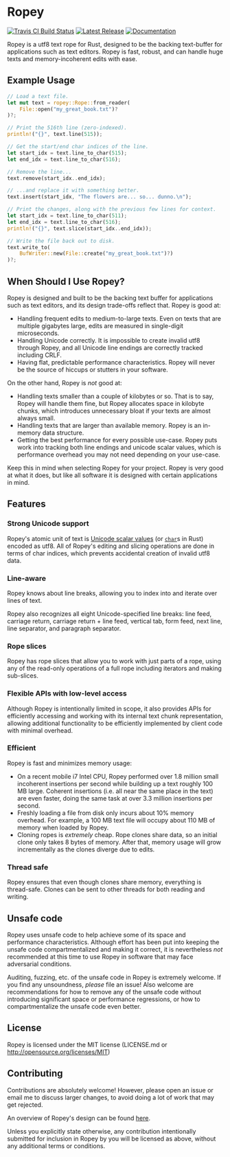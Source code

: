 # Ropey

[![Travis CI Build Status][trav-ci-img]][trav-ci]
[![Latest Release][crates-io-badge]][crates-io-url]
[![Documentation][docs-rs-img]][docs-rs-url]

Ropey is a utf8 text rope for Rust, designed to be the backing text-buffer for
applications such as text editors.  Ropey is fast, robust, and can handle huge
texts and memory-incoherent edits with ease.


## Example Usage

```rust
// Load a text file.
let mut text = ropey::Rope::from_reader(
    File::open("my_great_book.txt")?
)?;

// Print the 516th line (zero-indexed).
println!("{}", text.line(515));

// Get the start/end char indices of the line.
let start_idx = text.line_to_char(515);
let end_idx = text.line_to_char(516);

// Remove the line...
text.remove(start_idx..end_idx);

// ...and replace it with something better.
text.insert(start_idx, "The flowers are... so... dunno.\n");

// Print the changes, along with the previous few lines for context.
let start_idx = text.line_to_char(511);
let end_idx = text.line_to_char(516);
println!("{}", text.slice(start_idx..end_idx));

// Write the file back out to disk.
text.write_to(
    BufWriter::new(File::create("my_great_book.txt")?)
)?;
```

## When Should I Use Ropey?

Ropey is designed and built to be the backing text buffer for applications
such as text editors, and its design trade-offs reflect that.  Ropey is good
at:

- Handling frequent edits to medium-to-large texts.  Even on texts that are
  multiple gigabytes large, edits are measured in single-digit microseconds.
- Handling Unicode correctly.  It is impossible to create invalid utf8 through
  Ropey, and all Unicode line endings are correctly tracked including CRLF.
- Having flat, predictable performance characteristics.  Ropey will never be
  the source of hiccups or stutters in your software.

On the other hand, Ropey is _not_ good at:

- Handling texts smaller than a couple of kilobytes or so.  That is to say,
  Ropey will handle them fine, but Ropey allocates space in kilobyte chunks,
  which introduces unnecessary bloat if your texts are almost always small.
- Handling texts that are larger than available memory.  Ropey is an in-memory
  data structure.
- Getting the best performance for every possible use-case.  Ropey puts work
  into tracking both line endings and unicode scalar values, which is
  performance overhead you may not need depending on your use-case.

Keep this in mind when selecting Ropey for your project.  Ropey is very good
at what it does, but like all software it is designed with certain
applications in mind.


## Features

### Strong Unicode support
Ropey's atomic unit of text is
[Unicode scalar values](https://www.unicode.org/glossary/#unicode_scalar_value)
(or [`char`](https://doc.rust-lang.org/std/primitive.char.html)s in Rust)
encoded as utf8.  All of Ropey's editing and slicing operations are done
in terms of char indices, which prevents accidental creation of invalid
utf8 data.

### Line-aware

Ropey knows about line breaks, allowing you to index into and iterate over
lines of text.

Ropey also recognizes all eight Unicode-specified line breaks:
line feed, carriage return, carriage return + line feed, vertical tab,
form feed, next line, line separator, and paragraph separator.

### Rope slices

Ropey has rope slices that allow you to work with just parts of a rope, using
any of the read-only operations of a full rope including iterators and making
sub-slices.

### Flexible APIs with low-level access

Although Ropey is intentionally limited in scope, it also provides APIs for
efficiently accessing and working with its internal text chunk
representation, allowing additional functionality to be efficiently
implemented by client code with minimal overhead.

### Efficient

Ropey is fast and minimizes memory usage:

- On a recent mobile i7 Intel CPU, Ropey performed over 1.8 million small
  incoherent insertions per second while building up a text roughly 100 MB
  large.  Coherent insertions (i.e. all near the same place in the text) are
  even faster, doing the same task at over 3.3 million insertions per
  second.
- Freshly loading a file from disk only incurs about 10% memory overhead.  For
  example, a 100 MB text file will occupy about 110 MB of memory when loaded
  by Ropey.
- Cloning ropes is _extremely_ cheap.  Rope clones share data, so an initial
  clone only takes 8 bytes of memory.  After that, memory usage will grow
  incrementally as the clones diverge due to edits.

### Thread safe

Ropey ensures that even though clones share memory, everything is thread-safe.
Clones can be sent to other threads for both reading and writing.


## Unsafe code

Ropey uses unsafe code to help achieve some of its space and performance
characteristics.  Although effort has been put into keeping the unsafe code
compartmentalized and making it correct, it is nevertheless _not_ recommended
at this time to use Ropey in software that may face adversarial conditions.

Auditing, fuzzing, etc. of the unsafe code in Ropey is extremely welcome.
If you find any unsoundness, _please_ file an issue!  Also welcome are
recommendations for how to remove any of the unsafe code without introducing
significant space or performance regressions, or how to compartmentalize the
unsafe code even better.


## License

Ropey is licensed under the MIT license (LICENSE.md or http://opensource.org/licenses/MIT)


## Contributing

Contributions are absolutely welcome!  However, please open an issue or email
me to discuss larger changes, to avoid doing a lot of work that may get
rejected.

An overview of Ropey's design can be found [here](https://github.com/cessen/ropey/blob/master/design/design.md).

Unless you explicitly state otherwise, any contribution intentionally
submitted for inclusion in Ropey by you will be licensed as above, without any additional terms or conditions.

[crates-io-badge]: https://img.shields.io/crates/v/ropey.svg
[crates-io-url]: https://crates.io/crates/ropey
[trav-ci-img]: https://travis-ci.org/cessen/ropey.svg?branch=master
[trav-ci]: https://travis-ci.org/cessen/ropey
[docs-rs-img]: https://docs.rs/ropey/badge.svg
[docs-rs-url]: https://docs.rs/ropey
